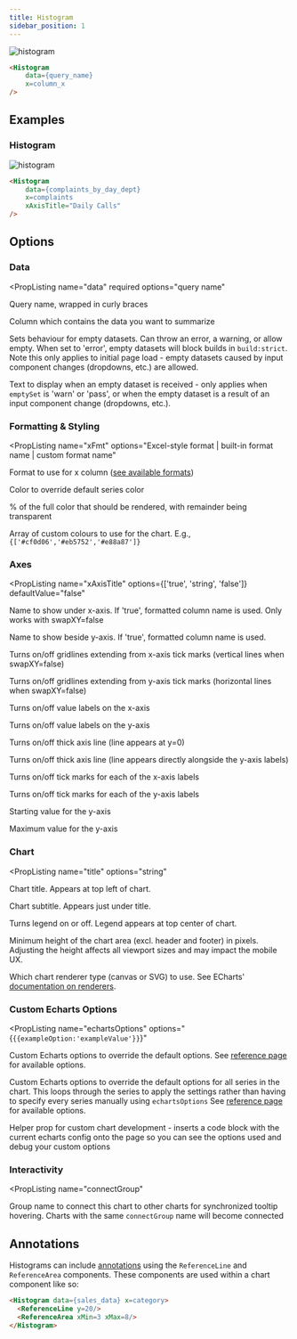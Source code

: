 ```yaml
---
title: Histogram
sidebar_position: 1
---
```


![histogram](/img/exg-histogram-nt.svg)

```markdown
<Histogram
    data={query_name} 
    x=column_x 
/>
```

## Examples

### Histogram

![histogram](/img/exg-histogram-nt.svg)

```markdown
<Histogram 
    data={complaints_by_day_dept} 
    x=complaints 
    xAxisTitle="Daily Calls"
/>
```

## Options

### Data

<PropListing 
    name="data"
    required
    options="query name"
>

Query name, wrapped in curly braces

</PropListing>
<PropListing 
    name="x"
    required
    options="column name"
>

Column which contains the data you want to summarize

</PropListing>
<PropListing 
    name="emptySet"
    options={['error', 'warn', 'pass']}
    defaultValue="error"
>

Sets behaviour for empty datasets. Can throw an error, a warning, or allow empty. When set to 'error', empty datasets will block builds in `build:strict`. Note this only applies to initial page load - empty datasets caused by input component changes (dropdowns, etc.) are allowed.

</PropListing>
<PropListing 
    name="emptyMessage"
    options="string"
    defaultValue="No records"
>

Text to display when an empty dataset is received - only applies when `emptySet` is 'warn' or 'pass', or when the empty dataset is a result of an input component change (dropdowns, etc.).

</PropListing>

### Formatting & Styling

<PropListing 
    name="xFmt"
    options="Excel-style format | built-in format name | custom format name"
>

Format to use for x column ([see available formats](/core-concepts/formatting))

</PropListing>
<PropListing 
    name="fillColor"
    options="CSS name | hexadecimal | RGB | HSL"
>

Color to override default series color

</PropListing>
<PropListing 
    name="fillOpacity"
    options="number (0 to 1)"
    defaultValue="1"
>

% of the full color that should be rendered, with remainder being transparent

</PropListing>
<PropListing 
    name="colorPalette"
    options="array of color strings (CSS name | hexadecimal | RGB | HSL)"
    defaultValue="built-in color palette"
>

Array of custom colours to use for the chart. E.g., `{['#cf0d06','#eb5752','#e88a87']}`

</PropListing>

### Axes

<PropListing 
    name="xAxisTitle"
    options={['true', 'string', 'false']}
    defaultValue="false"
>

Name to show under x-axis. If 'true', formatted column name is used. Only works with swapXY=false

</PropListing>
<PropListing 
    name="yAxisTitle"
    options={['true', 'string', 'false']}
    defaultValue="false"
>

Name to show beside y-axis. If 'true', formatted column name is used.

</PropListing>
<PropListing 
    name="xGridlines"
    options={['true', 'false']}
    defaultValue="false"
>

Turns on/off gridlines extending from x-axis tick marks (vertical lines when swapXY=false)

</PropListing>
<PropListing 
    name="yGridlines"
    options={['true', 'false']}
    defaultValue="true"
>

Turns on/off gridlines extending from y-axis tick marks (horizontal lines when swapXY=false)

</PropListing>
<PropListing 
    name="xAxisLabels"
    options={['true', 'false']}
    defaultValue="true"
>

Turns on/off value labels on the x-axis

</PropListing>
<PropListing 
    name="yAxisLabels"
    options={['true', 'false']}
    defaultValue="true"
>

Turns on/off value labels on the y-axis

</PropListing>
<PropListing 
    name="xBaseline"
    options={['true', 'false']}
    defaultValue="true"
>

Turns on/off thick axis line (line appears at y=0)

</PropListing>
<PropListing 
    name="yBaseline"
    options={['true', 'false']}
    defaultValue="false"
>

Turns on/off thick axis line (line appears directly alongside the y-axis labels)

</PropListing>
<PropListing 
    name="xTickMarks"
    options={['true', 'false']}
    defaultValue="false"
>

Turns on/off tick marks for each of the x-axis labels

</PropListing>
<PropListing 
    name="yTickMarks"
    options={['true', 'false']}
    defaultValue="false"
>

Turns on/off tick marks for each of the y-axis labels

</PropListing>
<PropListing 
    name="yMin"
    options="number"
>

Starting value for the y-axis

</PropListing>
<PropListing 
    name="yMax"
    options="number"
>

Maximum value for the y-axis

</PropListing>

### Chart

<PropListing
    name="title"
    options="string"
>

Chart title. Appears at top left of chart.

</PropListing>
<PropListing
    name="subtitle"
    options="string"
>

Chart subtitle. Appears just under title.

</PropListing>
<PropListing
    name="legend"
    options={['true', 'false']}
    defaultValue="true for multiple series"
>

Turns legend on or off. Legend appears at top center of chart.

</PropListing>
<PropListing
    name="chartAreaHeight"
    options="number"
    defaultValue="180"
>

Minimum height of the chart area (excl. header and footer) in pixels. Adjusting the height affects all viewport sizes and may impact the mobile UX.

</PropListing>
<PropListing
    name="renderer"
    options={['canvas', 'svg']}
    defaultValue="canvas"
>
<PropListing
    name="downloadableData"
    description="Whether to show the download button to allow users to download the data"
    required=false
    options={["true", "false"]}
    defaultValue="true"
/>
<PropListing
    name="downloadableImage"
    description="Whether to show the button to allow users to save the chart as an image"
    required=false
    options={["true", "false"]}
    defaultValue="true"
/>

Which chart renderer type (canvas or SVG) to use. See ECharts' [documentation on renderers](https://echarts.apache.org/handbook/en/best-practices/canvas-vs-svg/).

</PropListing>

### Custom Echarts Options

<PropListing
    name="echartsOptions"
    options="{`{{exampleOption:'exampleValue'}}`}"
>

Custom Echarts options to override the default options. See [reference page](/components/echarts-options/) for available options.

</PropListing>
<PropListing
    name="seriesOptions"
    options="{`{{exampleSeriesOption:'exampleValue'}}`}"
>

Custom Echarts options to override the default options for all series in the chart. This loops through the series to apply the settings rather than having to specify every series manually using `echartsOptions` See [reference page](/components/echarts-options/) for available options.

</PropListing>
<PropListing
    name="printEchartsConfig"
    options={['true', 'false']}
    defaultValue="false"
>

Helper prop for custom chart development - inserts a code block with the current echarts config onto the page so you can see the options used and debug your custom options

</PropListing>

### Interactivity

<PropListing
    name="connectGroup"
>

Group name to connect this chart to other charts for synchronized tooltip hovering. Charts with the same `connectGroup` name will become connected

</PropListing>



## Annotations

Histograms can include [annotations](/components/annotations) using the `ReferenceLine` and `ReferenceArea` components. These components are used within a chart component like so:

```html
<Histogram data={sales_data} x=category>
  <ReferenceLine y=20/>
  <ReferenceArea xMin=3 xMax=8/>
</Histogram>
```